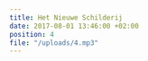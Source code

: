 ```yaml
---
title: Het Nieuwe Schilderij
date: 2017-08-01 13:46:00 +02:00
position: 4
file: "/uploads/4.mp3"
---
```


